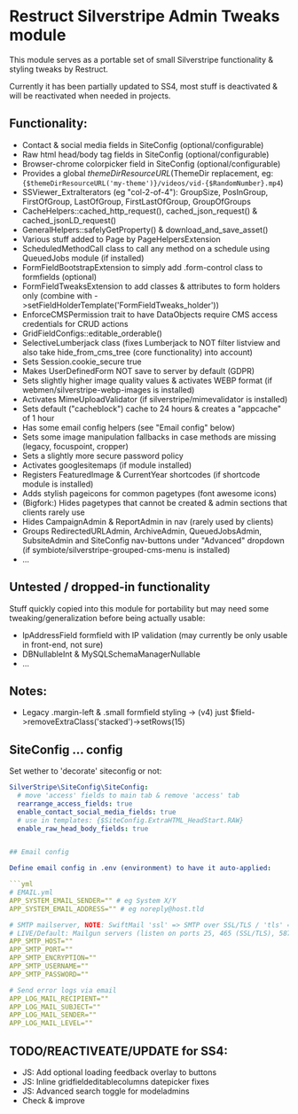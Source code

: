 # Restruct Silverstripe Admin Tweaks module

This module serves as a portable set of small Silverstripe functionality & styling tweaks by Restruct.

Currently it has been partially updated to SS4, most stuff is deactivated & will be reactivated when needed in projects.


## Functionality:

- Contact & social media fields in SiteConfig (optional/configurable)
- Raw html head/body tag fields in SiteConfig (optional/configurable)
- Browser-chrome colorpicker field in SiteConfig (optional/configurable)
- Provides a global $themeDirResourceURL ($ThemeDir replacement, eg: `{$themeDirResourceURL('my-theme')}/videos/vid-{$RandomNumber}.mp4`)
- SSViewer_ExtraIterators (eg "col-2-of-4"): GroupSize, PosInGroup, FirstOfGroup, LastOfGroup, FirstLastOfGroup, GroupOfGroups
- CacheHelpers::cached_http_request(), cached_json_request() & cached_jsonLD_request()
- GeneralHelpers::safelyGetProperty() & download_and_save_asset()
- Various stuff added to Page by PageHelpersExtension
- ScheduledMethodCall class to call any method on a schedule using QueuedJobs module (if installed)
- FormFieldBootstrapExtension to simply add .form-control class to formfields (optional)
- FormFieldTweaksExtension to add classes & attributes to form holders only (combine with ->setFieldHolderTemplate('FormFieldTweaks_holder'))
- EnforceCMSPermission trait to have DataObjects require CMS access credentials for CRUD actions
- GridFieldConfigs::editable_orderable()
- SelectiveLumberjack class (fixes Lumberjack to NOT filter listview and also take hide_from_cms_tree (core functionality) into account)
- Sets Session.cookie_secure true
- Makes UserDefinedForm NOT save to server by default (GDPR)
- Sets slightly higher image quality values & activates WEBP format (if webmen/silverstripe-webp-images is installed)
- Activates MimeUploadValidator (if silverstripe/mimevalidator is installed)
- Sets default ("cacheblock") cache to 24 hours & creates a "appcache" of 1 hour
- Has some email config helpers (see "Email config" below)
- Sets some image manipulation fallbacks in case methods are missing (legacy, focuspoint, cropper)
- Sets a slightly more secure password policy
- Activates googlesitemaps (if module installed)
- Registers FeaturedImage & CurrentYear shortcodes (if shortcode module is installed)
- Adds stylish pageicons for common pagetypes (font awesome icons)
- (Bigfork:) Hides pagetypes that cannot be created & admin sections that clients rarely use
- Hides CampaignAdmin & ReportAdmin in nav (rarely used by clients)
- Groups RedirectedURLAdmin, ArchiveAdmin, QueuedJobsAdmin, SubsiteAdmin and SiteConfig nav-buttons under "Advanced" dropdown (if symbiote/silverstripe-grouped-cms-menu is installed)
- ...


## Untested / dropped-in functionality

Stuff quickly copied into this module for portability but may need some tweaking/generalization before being actually usable:

- IpAddressField formfield with IP validation (may currently be only usable in front-end, not sure)
- DBNullableInt & MySQLSchemaManagerNullable
- ...


## Notes:

- Legacy .margin-left & .small formfield styling -> (v4) just $field->removeExtraClass('stacked')->setRows(15)


## SiteConfig ... config

Set wether to 'decorate' siteconfig or not:

```yml
SilverStripe\SiteConfig\SiteConfig:
  # move 'access' fields to main tab & remove 'access' tab
  rearrange_access_fields: true
  enable_contact_social_media_fields: true
  # use in templates: {$SiteConfig.ExtraHTML_HeadStart.RAW}
  enable_raw_head_body_fields: true


## Email config

Define email config in .env (environment) to have it auto-applied:

```yml
# EMAIL.yml
APP_SYSTEM_EMAIL_SENDER="" # eg System X/Y
APP_SYSTEM_EMAIL_ADDRESS="" # eg noreply@host.tld

# SMTP mailserver, NOTE: SwiftMail 'ssl' => SMTP over SSL/TLS / 'tls' => STARTTLS
# LIVE/Default: Mailgun servers (listen on ports 25, 465 (SSL/TLS), 587 (STARTTLS), and 2525)
APP_SMTP_HOST=""
APP_SMTP_PORT=""
APP_SMTP_ENCRYPTION=""
APP_SMTP_USERNAME=""
APP_SMTP_PASSWORD=""

# Send error logs via email
APP_LOG_MAIL_RECIPIENT=""
APP_LOG_MAIL_SUBJECT=""
APP_LOG_MAIL_SENDER=""
APP_LOG_MAIL_LEVEL=""
```

## TODO/REACTIVEATE/UPDATE for SS4:

- JS: Add optional loading feedback overlay to buttons
- JS: Inline gridfieldeditablecolumns datepicker fixes
- JS: Advanced search toggle for modeladmins
- Check & improve
